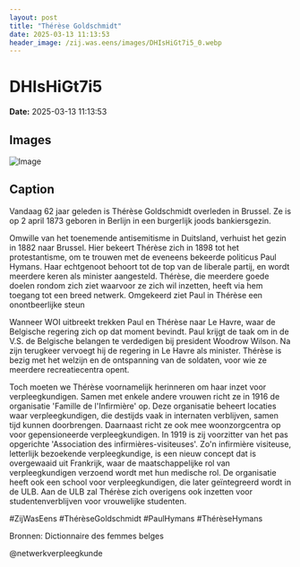 ```yaml
---
layout: post
title: "Thérèse Goldschmidt"
date: 2025-03-13 11:13:53
header_image: /zij.was.eens/images/DHIsHiGt7i5_0.webp
---
```


# DHIsHiGt7i5

**Date:** 2025-03-13 11:13:53

## Images

![Image](/zij.was.eens/images/DHIsHiGt7i5_0.webp)

## Caption

Vandaag 62 jaar geleden is Thérèse Goldschmidt overleden in Brussel. Ze is op 2 april 1873 geboren in Berlijn in een burgerlijk joods bankiersgezin. 

Omwille van het toenemende antisemitisme in Duitsland, verhuist het gezin in 1882 naar Brussel. Hier bekeert Thérèse zich in 1898 tot het protestantisme, om te trouwen met de eveneens bekeerde politicus Paul Hymans. Haar echtgenoot behoort tot de top van de liberale partij, en wordt meerdere keren als minister aangesteld. Thérèse, die meerdere goede doelen rondom zich ziet waarvoor ze zich wil inzetten, heeft via hem toegang tot een breed netwerk. Omgekeerd ziet Paul in Thérèse een onontbeerlijke steun 

Wanneer WOI uitbreekt trekken Paul en Thérèse naar Le Havre, waar de Belgische regering zich op dat moment bevindt. Paul krijgt de taak om in de V.S. de Belgische belangen te verdedigen bij president Woodrow Wilson. Na zijn terugkeer vervoegt hij de regering in Le Havre als minister. Thérèse is bezig met het welzijn en de ontspanning van de soldaten, voor wie ze meerdere recreatiecentra opent. 

Toch moeten we Thérèse voornamelijk herinneren om haar inzet voor verpleegkundigen. Samen met enkele andere vrouwen richt ze in 1916 de organisatie 'Famille de l'Infirmière' op. Deze organisatie beheert locaties waar verpleegkundigen, die destijds vaak in internaten verblijven, samen tijd kunnen doorbrengen. Daarnaast richt ze ook mee woonzorgcentra op voor gepensioneerde verpleegkundigen. In 1919 is zij voorzitter van het pas opgerichte 'Association des infirmières-visiteuses'. Zo'n infirmière visiteuse, letterlijk bezoekende verpleegkundige, is een nieuw concept dat is overgewaaid uit Frankrijk, waar de maatschappelijke rol van verpleegkundigen verzoend wordt met hun medische rol. De organisatie heeft ook een school voor verpleegkundigen, die later geïntegreerd wordt in de ULB. Aan de ULB zal Thérèse zich overigens ook inzetten voor studentenverblijven voor vrouwelijke studenten.

#ZijWasEens #ThérèseGoldschmidt #PaulHymans #ThérèseHymans

Bronnen: Dictionnaire des femmes belges

@netwerkverpleegkunde

